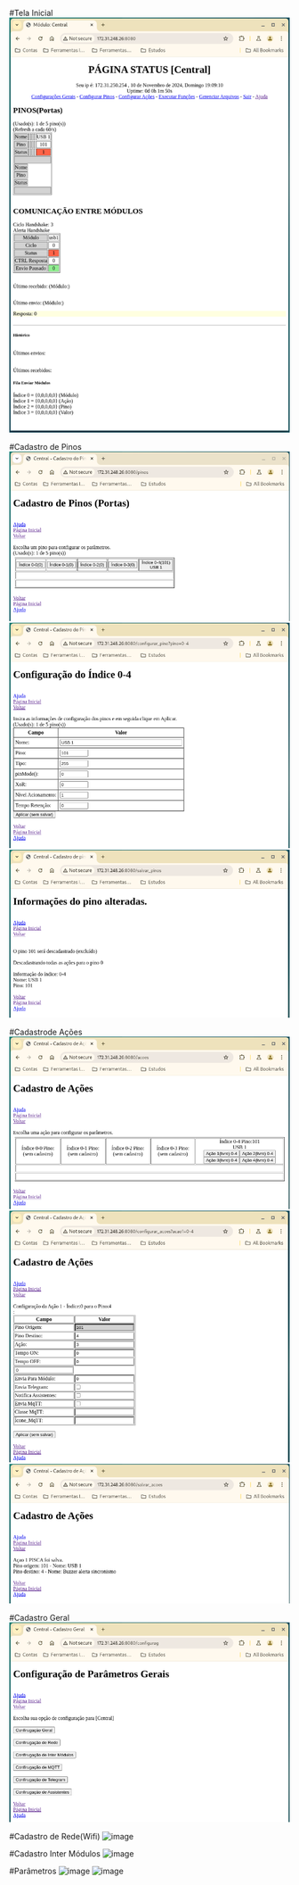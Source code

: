 #Tela Inicial
![image](https://github.com/rede-analista/smcr/blob/develop/manual/telas/t_principal.png)

#Cadastro de Pinos
![image](https://github.com/rede-analista/smcr/blob/develop/manual/telas/c_pinos_t1.png)
![image](https://github.com/rede-analista/smcr/blob/develop/manual/telas/c_pinos_t2.png)
![image](https://github.com/rede-analista/smcr/blob/develop/manual/telas/c_pinos_t3.png)

#Cadastrode Ações
![image](https://github.com/rede-analista/smcr/blob/develop/manual/telas/c_acoes_t1.png)
![image](https://github.com/rede-analista/smcr/blob/develop/manual/telas/c_acoes_t2.png)
![image](https://github.com/rede-analista/smcr/blob/develop/manual/telas/c_acoes_t3.png)

#Cadastro Geral
![image](https://github.com/rede-analista/smcr/blob/develop/manual/telas/c_geral.png)

#Cadastro de Rede(Wifi)
![image](https://github.com/rede-analista/smcr/assets/66534023/a350cc9c-e4a7-4e52-af43-34e72724db2f)

#Cadastro Inter Módulos
![image](https://github.com/rede-analista/smcr/assets/66534023/7898e76a-0904-4533-82eb-a38af1226635)

#Parâmetros
![image](https://github.com/rede-analista/smcr/assets/66534023/91463051-3484-4f31-b8e7-df00d7e477eb)
![image](https://github.com/rede-analista/smcr/assets/66534023/48560e73-e257-4078-8c2e-2864e61c69e9)
